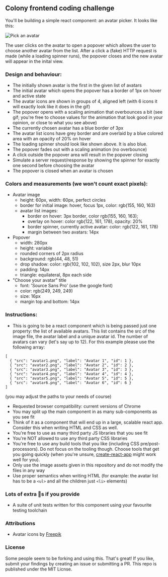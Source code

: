 ## Colony frontend coding challenge

You'll be building a simple react component: an avatar picker. It looks like this:

![Pick an avatar](https://github.com/JoinColony/coding-challenge/raw/master/avatar_picker.gif "Pick me!")

The user clicks on the avatar to open a popover which allows the user to choose another avatar from the list. After a click a (fake) HTTP request is made (while a loading spinner runs), the popover closes and the new avatar will appear in the inital view.

### Design and behaviour:

* The initially shown avatar is the first in the given list of avatars
* The initial avatar which opens the popover has a border of 1px on hover and active state
* The avatar icons are shown in groups of 4, aligned left (with 6 icons it will exactly look like it does in the gif)
* The popover opens with a scaling animation that overbounces a bit (see gif; you're free to choose values for the animation that look good in your opinion, or close to what you see above)
* The currently chosen avatar has a blue border of 3px
* The avatar list icons have grey border and are overlaid by a blue colored area with an opacity of 20% on hover
* The loading spinner should look like shown above. It is also blue.
* The popover fades out with a scaling animation (no overbounce)
* A click outside the popover area will result in the popover closing
* Simulate a server request/response by showing the spinner for exactly one second before choosing the avatar
* The popover is closed when an avatar is chosen

### Colors and measurements (we won't count exact pixels):

* Avatar image
  * height: 60px, width: 60px, perfect circles
  * border for initial image: hover, focus 1px, color: rgb(155, 160, 163)
  * avatar list images:
    * border on hover: 3px border, color rgb(155, 160, 163);
    * overlay on hover: color rgb(122, 161, 178), opacity: 20%
    * border spinner, currently active avatar: color: rgb(122, 161, 178)
    * margin between two avatars: 14px
* Popover
  * width: 280px
  * height: variable
  * rounded corners of 2px radius
  * background: rgb(44, 48, 51)
  * drop shadow: color: rgb(102, 102, 102), size 2px, blur 10px
  * padding: 14px
  * triangle: equilateral, 8px each side
* "Choose your avatar" title
  * font: 'Source Sans Pro' (use the google font)
  * color: rgb(249, 249, 249)
  * size: 16px
  * margin top and bottom: 14px

### Instructions:

* This is going to be a react component which is being passed just one property: the list of available avatars. This list contains the src of the image file, the avatar label and a unique avatar id. The number of avatars can vary (let's say up to 12). For this example please use the following array:

```
[
  { "src": "avatar1.png", "label": "Avatar 1", "id": 1 },
  { "src": "avatar2.png", "label": "Avatar 2", "id": 2 },
  { "src": "avatar3.png", "label": "Avatar 3", "id": 3 },
  { "src": "avatar4.png", "label": "Avatar 4", "id": 4 },
  { "src": "avatar5.png", "label": "Avatar 5", "id": 5 },
  { "src": "avatar6.png", "label": "Avatar 6", "id": 6 }
]
```

(you may adjust the paths to your needs of course)

* Requested browser compatibility: current versions of Chrome
* You may split up the main component in as many sub-components as you see fit
* Think of it as a component that will end up in a large, scalable react app. Consider this when writing HTML and CSS as well.
* You're free to use as many third party JS libraries that you see fit
* You're NOT allowed to use any third party CSS libraries
* You're free to use any build tools that you like (including CSS pre/post-processors). Do not focus on the tooling though. Choose tools that get you going quickly (when you're unsure, [create-react-app](https://github.com/facebookincubator/create-react-app/) might work well for you).
* Only use the image assets given in this repository and do not modify the files in any way
* Use proper semantics when writing HTML (for example: the avatar list has to be a `<ul>` and all the children just `<li>` elements)

### Lots of extra :gem:s if you provide

* A suite of unit tests written for this component using your favourite testing toolchain

### Attributions

* Avatar icons by <a href="http://www.freepik.com/free-photos-vectors/people">Freepik</a>

### License

Some people seem to be forking and using this. That's great! If you like, submit your findings by creating an issue or submitting a PR.
This repo is published under the MIT Licnse.
